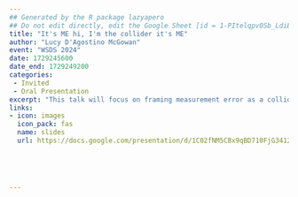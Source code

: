 ```yaml
---
## Generated by the R package lazyapero
## Do not edit directly, edit the Google Sheet [id = 1-PItelqpv0Sb_LdiEDqb8O3D_Roii5nVTL07IRVbRtA]
title: "It's ME hi, I'm the collider it's ME"
author: "Lucy D'Agostino McGowan"
event: "WSDS 2024"
date: 1729245600
date_end: 1729249200
categories:
 - Invited
 - Oral Presentation
excerpt: "This talk will focus on framing measurement error as a collider from a causal inference perspective. We will begin by demonstrating how to visually display measurement error in directed acyclic graphs (DAGs). We will then show how these graphs can be used to help communicate when corrections for measurement error are needed and how to implement these corrections in order to estimate unbiased effects. Finally, we will demonstrate how sensitivity analyses traditionally used to address omitted variable bias can be used to quantify the potential impact of measurement error."
links:
- icon: images
  icon_pack: fas
  name: slides
  url: https://docs.google.com/presentation/d/1C02fNM5CBx9qBD710FjG3412LtmY5wip6NzBhwQm4-E/edit?usp=sharing





---
```

